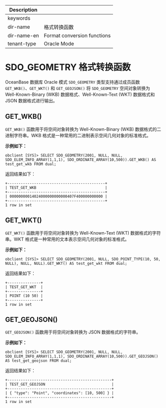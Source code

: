| Description   |                             |
|---------------|-----------------------------|
| keywords      |                             |
| dir-name      | 格式转换函数                  |
| dir-name-en   | Format conversion functions |
| tenant-type   | Oracle Mode                 |

# SDO_GEOMETRY 格式转换函数

OceanBase 数据库 Oracle 模式 `SDO_GEOMETRY` 类型支持通过成员函数 `GET_WKB()`、`GET_WKT()` 和 `GET_GEOJSON()` 将 `SDO_GEOMETRY` 空间对象转换为 Well-Known-Binary (WKB) 数据格式、Well-Known-Text (WKT) 数据格式和 JSON 数据格式进行输出。

## GET_WKB()

`GET_WKB()` 函数用于将空间对象转换为 Well-Known-Binary (WKB) 数据格式的二进制字符串。WKB 格式是一种常用的二进制表示空间几何对象的标准格式。

**示例如下：**

```shell
obclient [SYS]> SELECT SDO_GEOMETRY(2001, NULL, NULL, SDO_ELEM_INFO_ARRAY(1,1,1), SDO_ORDINATE_ARRAY(10,500)).GET_WKB() AS test_get_wkb FROM dual;
```

返回结果如下：

```shell
+--------------------------------------------+
| TEST_GET_WKB                               |
+--------------------------------------------+
| 00000000014024000000000000407F400000000000 |
+--------------------------------------------+
1 row in set
```

## GET_WKT()

`GET_WKT()` 函数用于将空间对象转换为 Well-Known-Text (WKT) 数据格式的字符串。WKT 格式是一种常用的文本表示空间几何对象的标准格式。

**示例如下：**

```shell
obclient [SYS]> SELECT SDO_GEOMETRY(2001, NULL, SDO_POINT_TYPE(10, 50, NULL), NULL, NULL).GET_WKT() AS test_get_wkt FROM dual;
```

返回结果如下：

```shell
+---------------+
| TEST_GET_WKT  |
+---------------+
| POINT (10 50) |
+---------------+
1 row in set
```

## GET_GEOJSON()

`GET_GEOJSON()` 函数用于将空间对象转换为 JSON 数据格式的字符串。

**示例如下：**

```shell
obclient [SYS]> SELECT SDO_GEOMETRY(2001, NULL, NULL, SDO_ELEM_INFO_ARRAY(1,1,1), SDO_ORDINATE_ARRAY(10,500)).GET_GEOJSON() AS test_get_geojson FROM dual;
```

返回结果如下：

```shell
+-----------------------------------------------+
| TEST_GET_GEOJSON                              |
+-----------------------------------------------+
| { "type": "Point", "coordinates": [10, 500] } |
+-----------------------------------------------+
1 row in set
```
